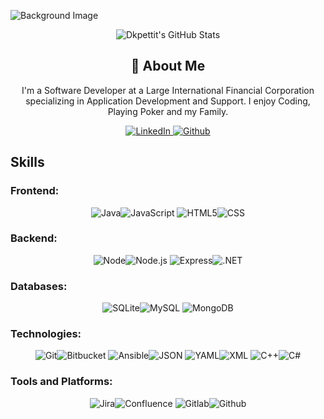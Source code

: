 <!--<div align="center">
    <h1>
        <img src="https://readme-typing-svg.herokuapp.com?font=Jetbrains+mono&size=40&duration=3000&color=33FF33&center=true&vCenter=true&width=435&lines=Hey..+I'm+Dave;This+is..;..my+Github..;" alt="Typing SVG"/>
    </h1>
</div><p></p> -->
<img class="profile-background-image__image relative
                full-width full-height" id="profile-background-image-target-image" alt="Background Image" src="https://media.licdn.com/dms/image/v2/D5616AQFKwVEfLRG0AA/profile-displaybackgroundimage-shrink_350_1400/profile-displaybackgroundimage-shrink_350_1400/0/1699828574924?e=1757548800&amp;v=beta&amp;t=eobTVGxktV-6caCJlwA_T39Tks9BNimLBRR_8sPgjF4" style="left:0px;top:0px;" fetchpriority="high">
<div align="center">
    <img src="https://github-profile-summary-cards.vercel.app/api/cards/profile-details?username=Dkpettit&theme=github_dark" alt="Dkpettit's GitHub Stats"/>
</div>
<div align="center">
    <h2>🚀 About Me</h2>
    <p>I'm a Software Developer at a Large International Financial Corporation specializing in Application Development and Support. I enjoy Coding, Playing Poker and my Family.</p>
</div>
<div align="center">
    <!-- Replace href with your links -->
    <a href="https://www.linkedin.com/in/davepettit/">
        <img src="https://img.shields.io/badge/LinkedIn-0077B5?style=for-the-badge&logo=linkedin&logoColor=white" alt="LinkedIn"/>
    </a>
    <a href="https://www.github.com/Dkpettit/">
        <img src="https://img.shields.io/badge/Github-181717?style=for-the-badge&logo=github&logoColor=white" alt="Github"/>
    </a>
</div>
<h2>Skills</h2>
<p><h3>Frontend:</h3></p>
<div align="center">
    <img src="https://img.shields.io/badge/Java-007396?style=for-the-badge&logo=java&logoColor=white" alt="Java" /><img src="https://img.shields.io/badge/JavaScript-F7DF1E?style=for-the-badge&logo=java&logoColor=Yellow" alt="JavaScript" />
    <img src="https://img.shields.io/badge/HTML-E34F26?style=for-the-badge&logo=html&logoColor=Blue" alt="HTML5" /><img src="https://img.shields.io/badge/CSS-663399?style=for-the-badge&logo=css&logoColor=Blue" alt="CSS" />
</div>
<p><h3>Backend:</h3></p>
<div align="center">
    <img src="https://img.shields.io/badge/Node-5FA04E?style=for-the-badge&logo=node&logoColor=white" alt="Node" /><img src="https://img.shields.io/badge/Django-092E20?style=for-the-badge&logo=node&logoColor=Yellow" alt="Node.js" />
    <img src="https://img.shields.io/badge/Express-000000?style=for-the-badge&logo=express&logoColor=Blue" alt="Express" /><img src="https://img.shields.io/badge/.net-512BD4?style=for-the-badge&logo=.net&logoColor=Blue" alt=".NET" />
</div>
<p><h3>Databases:</h3></p>
<div align="center">
    <img src="https://img.shields.io/badge/SQLite-003B57?style=for-the-badge&logo=sqlite&logoColor=white" alt="SQLite" /><img src="https://img.shields.io/badge/MySQL-4479A1?style=for-the-badge&logo=mysql&logoColor=Yellow" alt="MySQL" />
    <img src="https://img.shields.io/badge/Mongo-47A248?style=for-the-badge&logo=mongodb&logoColor=Blue" alt="MongoDB" />
</div>
<p><h3>Technologies:</h3></p>
<div align="center">
    <img src="https://img.shields.io/badge/Git-F05032?style=for-the-badge&logo=git&logoColor=white" alt="Git" /><img src="https://img.shields.io/badge/Bitbucket-0052CC?style=for-the-badge&logo=bitbucket&logoColor=Yellow" alt="Bitbucket" />
    <img src="https://img.shields.io/badge/Ansible-EE0000?style=for-the-badge&logo=ansible&logoColor=Blue" alt="Ansible" /><img src="https://img.shields.io/badge/json-000000?style=for-the-badge&logo=json&logoColor=Blue" alt="JSON" />
    <img src="https://img.shields.io/badge/YAML-CB171E?style=for-the-badge&logo=yaml&logoColor=Blue" alt="YAML" /><img src="https://img.shields.io/badge/sml-005FAD?style=for-the-badge&logo=xml&logoColor=Blue" alt="XML" />
    <img src="https://img.shields.io/badge/c++-00599C?style=for-the-badge&logo=c++&logoColor=Blue" alt="C++" /><img src="https://img.shields.io/badge/csharp-00599C?style=for-the-badge&logo=csharp&logoColor=Blue" alt="C#" />
</div>
<p><h3>Tools and Platforms:</h3></p>
<div align="center">
    <img src="https://img.shields.io/badge/Jira-0052CC?style=for-the-badge&logo=jira&logoColor=white" alt="Jira" /><img src="https://img.shields.io/badge/Confluence-172B4D?style=for-the-badge&logo=confluence&logoColor=Yellow" alt="Confluence" />
    <img src="https://img.shields.io/badge/Gitlab-FC6D26?style=for-the-badge&logo=gitlab&logoColor=white" alt="Gitlab" /><img src="https://img.shields.io/badge/GitHub-18177?style=for-the-badge&logo=github&logoColor=Blue" alt="Github" />
</div>


<!--
**Dkpettit/Dkpettit** is a ✨ _special_ ✨ repository because its `README.md` (this file) appears on your GitHub profile.

Here are some ideas to get you started:

- 🔭 I’m currently working on ...
- 🌱 I’m currently learning ...
- 👯 I’m looking to collaborate on ...
- 🤔 I’m looking for help with ...
- 💬 Ask me about ...
- 📫 How to reach me: ...
- 😄 Pronouns: ...
- ⚡ Fun fact: ...
-->
